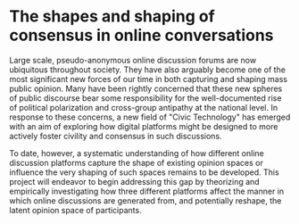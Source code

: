 # The shapes and shaping of consensus in online conversations

Large scale, pseudo-anonymous online discussion forums are now ubiquitous throughout society. They have also arguably become one of the most significant new forces of our time in both capturing and shaping mass public opinion. Many have been rightly concerned that these new spheres of public discourse bear some responsibility for the well-documented rise of political polarization and cross-group antipathy at the national level. In response to these concerns, a new field of "Civic Technology" has emerged with an aim of exploring how digital platforms might be designed to more actively foster civility and consensus in such discussions. 

To date, however, a systematic understanding of how different online discussion platforms capture the shape of existing opinion spaces or influence the very shaping of such spaces remains to be developed. This project will endeavor to begin addressing this gap by theorizing and empirically investigating how three different platforms affect the manner in which online discussions are generated from, and potentially reshape, the latent opinion space of participants. 
